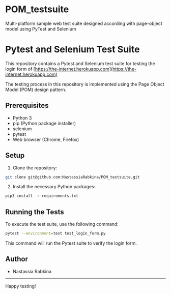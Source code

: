 # POM_testsuite
Multi-platform sample web test suite designed according with page-object model using PyTest and Selenium

# Pytest and Selenium Test Suite

This repository contains a Pytest and Selenium test suite for testing the login form of [https://the-internet.herokuapp.com](https://the-internet.herokuapp.com)

The testing process in this repository is implemented using the Page Object Model (POM) design pattern. 

## Prerequisites

- Python 3
- pip (Python package installer)
- selenium
- pytest
- Web browser (Chrome, Firefox)

## Setup

1. Clone the repository:
```bash
git clone git@github.com:NastassiaRabkina/POM_testsuite.git
```

2. Install the necessary Python packages:
```bash
pip3 install -r requirements.txt
```

## Running the Tests

To execute the test suite, use the following command:
```bash
pytest --environment=test test_login_form.py
```
This command will run the Pytest suite to verify the login form.

## Author

- Nastassia Rabkina

---

Happy testing!
